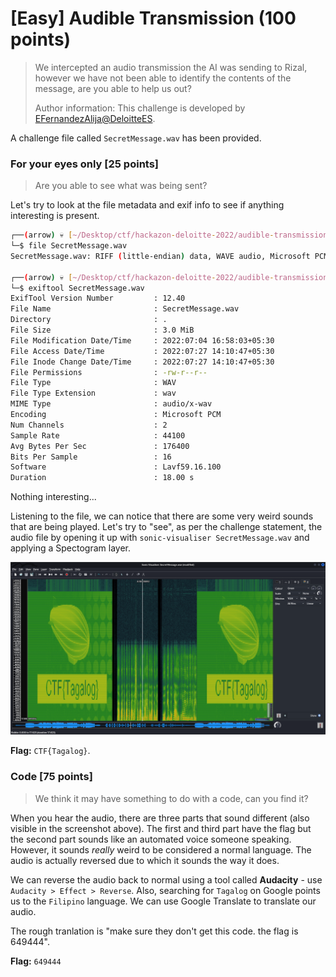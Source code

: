 # [Easy] Audible Transmission (100 points)

> We intercepted an audio transmission the AI was sending to Rizal, however we have not been able to identify the contents of the message, are you able to help us out?
>
> Author information: This challenge is developed by [EFernandezAlija@DeloitteES](https://es.linkedin.com/in/efernandezalija).

A challenge file called `SecretMessage.wav` has been provided.

### For your eyes only [25 points]

> Are you able to see what was being sent?

Let's try to look at the file metadata and exif info to see if anything interesting is present.

```bash
┌──(arrow) 💀 [~/Desktop/ctf/hackazon-deloitte-2022/audible-transmission] 
└─$ file SecretMessage.wav 
SecretMessage.wav: RIFF (little-endian) data, WAVE audio, Microsoft PCM, 16 bit, stereo 44100 Hz

┌──(arrow) 💀 [~/Desktop/ctf/hackazon-deloitte-2022/audible-transmission] 
└─$ exiftool SecretMessage.wav 
ExifTool Version Number         : 12.40
File Name                       : SecretMessage.wav
Directory                       : .
File Size                       : 3.0 MiB
File Modification Date/Time     : 2022:07:04 16:58:03+05:30
File Access Date/Time           : 2022:07:27 14:10:47+05:30
File Inode Change Date/Time     : 2022:07:27 14:10:47+05:30
File Permissions                : -rw-r--r--
File Type                       : WAV
File Type Extension             : wav
MIME Type                       : audio/x-wav
Encoding                        : Microsoft PCM
Num Channels                    : 2
Sample Rate                     : 44100
Avg Bytes Per Sec               : 176400
Bits Per Sample                 : 16
Software                        : Lavf59.16.100
Duration                        : 18.00 s
```

Nothing interesting...

Listening to the file, we can notice that there are some very weird sounds that are being played. Let's try to "see", as per the challenge statement, the audio file by opening it up with `sonic-visualiser SecretMessage.wav` and applying a Spectogram layer.

![audible-transmission-spectogram.png](../../images/audible-transmission-spectogram.png)

**Flag:** `CTF{Tagalog}`.

### Code [75 points]

> We think it may have something to do with a code, can you find it?

When you hear the audio, there are three parts that sound different (also visible in the screenshot above). The first and third part have the flag but the second part sounds like an automated voice someone speaking. However, it sounds _really_ weird to be considered a normal language. The audio is actually reversed due to which it sounds the way it does.

We can reverse the audio back to normal using a tool called **Audacity** - use `Audacity > Effect > Reverse`. Also, searching for `Tagalog` on Google points us to the `Filipino` language. We can use Google Translate to translate our audio.

The rough tranlation is "make sure they don't get this code. the flag is 649444".

**Flag:** `649444`
